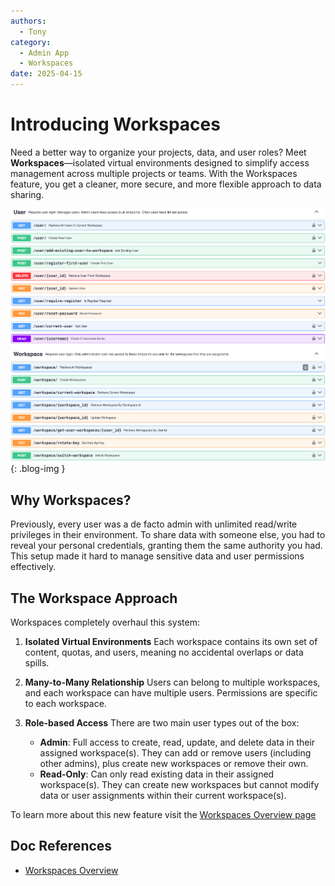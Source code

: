 ```yaml
---
authors:
  - Tony
category:
  - Admin App
  - Workspaces
date: 2025-04-15
---
```


# Introducing Workspaces

Need a better way to organize your projects, data, and user roles?
Meet **Workspaces**—isolated virtual environments designed to simplify access management across multiple projects or teams. With the Workspaces feature, you get a cleaner, more secure, and more flexible approach to data sharing.

<!-- more -->

![Workspace screenshot](../../components/workspaces/swagger-user-and-workspace-screenshot.png){: .blog-img }

## Why Workspaces?

Previously, every user was a de facto admin with unlimited read/write privileges in their environment. To share data with someone else, you had to reveal your personal credentials, granting them the same authority you had. This setup made it hard to manage sensitive data and user permissions effectively.

## The Workspace Approach

Workspaces completely overhaul this system:

1. **Isolated Virtual Environments**
   Each workspace contains its own set of content, quotas, and users, meaning no accidental overlaps or data spills.

2. **Many-to-Many Relationship**
   Users can belong to multiple workspaces, and each workspace can have multiple users. Permissions are specific to each workspace.

3. **Role-based Access**
   There are two main user types out of the box:

   - **Admin**: Full access to create, read, update, and delete data in their assigned workspace(s). They can add or remove users (including other admins), plus create new workspaces or remove their own.
   - **Read-Only**: Can only read existing data in their assigned workspace(s). They can create new workspaces but cannot modify data or user assignments within their current workspace(s).

To learn more about this new feature visit the [Workspaces Overview page](../../components/workspaces/index.md)

## Doc References

- [Workspaces Overview](../../components/workspaces/index.md)
